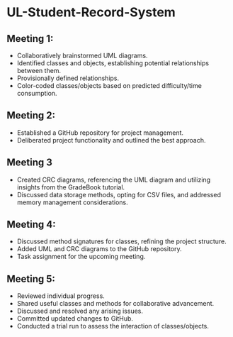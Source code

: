 # UL-Student-Record-System

## Meeting 1:
* Collaboratively brainstormed UML diagrams.
* Identified classes and objects, establishing potential relationships between them.
* Provisionally defined relationships.
* Color-coded classes/objects based on predicted difficulty/time consumption.

## Meeting 2:
* Established a GitHub repository for project management.
* Deliberated project functionality and outlined the best approach.

## Meeting 3
* Created CRC diagrams, referencing the UML diagram and utilizing insights from the GradeBook tutorial.
* Discussed data storage methods, opting for CSV files, and addressed memory management considerations.

## Meeting 4:
* Discussed method signatures for classes, refining the project structure.
* Added UML and CRC diagrams to the GitHub repository.
* Task assignment for the upcoming meeting.

## Meeting 5:
* Reviewed individual progress.
* Shared useful classes and methods for collaborative advancement.
* Discussed and resolved any arising issues.
* Committed updated changes to GitHub.
* Conducted a trial run to assess the interaction of classes/objects.

